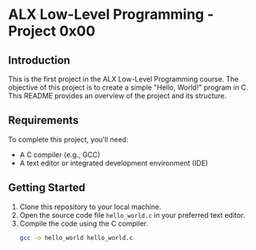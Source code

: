# ALX Low-Level Programming - Project 0x00

## Introduction

This is the first project in the ALX Low-Level Programming course. The objective of this project is to create a simple "Hello, World!" program in C. This README provides an overview of the project and its structure.

## Requirements

To complete this project, you'll need:
- A C compiler (e.g., GCC)
- A text editor or integrated development environment (IDE)

## Getting Started

1. Clone this repository to your local machine.
2. Open the source code file `hello_world.c` in your preferred text editor.
3. Compile the code using the C compiler.
   ```bash
   gcc -o hello_world hello_world.c
